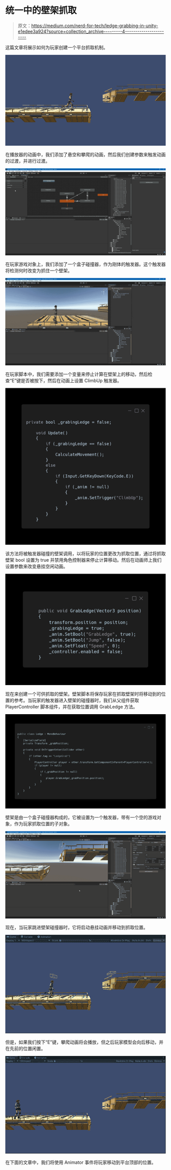# 统一中的壁架抓取

> 原文：<https://medium.com/nerd-for-tech/ledge-grabbing-in-unity-e1edee3a924?source=collection_archive---------4----------------------->

这篇文章将展示如何为玩家创建一个平台抓取机制。

![](img/5c9d5bc1a350d9401b93cfeab517c96e.png)

在播放器的动画中，我们添加了悬空和攀爬的动画，然后我们创建参数来触发动画的过渡，并进行过渡。

![](img/c65f879038b347122cb22fb7874bbea7.png)

在玩家游戏对象上，我们添加了一个盒子碰撞器，作为刚体的触发器。这个触发器将检测何时改变为抓住一个壁架。

![](img/b2913b5f5cbd7846440c06fa5ce5e63c.png)

在玩家脚本中，我们需要添加一个变量来停止计算在壁架上的移动，然后检查“E”键是否被按下，然后在动画上设置 ClimbUp 触发器。

![](img/f9406abb361a4119eeb3dab612b655c4.png)

该方法将被触发器碰撞的壁架调用，以将玩家的位置更改为抓取位置，通过将抓取壁架 bool 设置为 true 并禁用角色控制器来停止计算移动。然后在动画师上我们设置参数来改变悬挂空闲动画。

![](img/ad78779a1d84014254160c59abe98d84.png)

现在来创建一个可供抓取的壁架。壁架脚本将保存玩家在抓取壁架时将移动到的位置的参考。当玩家的触发器进入壁架的碰撞器时，我们从父组件获取 PlayerController 脚本组件，并在获取位置调用 GrabLedge 方法。

![](img/7eae9dda616251b3eb63fa8b41253a34.png)

壁架是由一个盒子碰撞器构成的，它被设置为一个触发器，带有一个空的游戏对象，作为玩家抓取位置的子对象。

![](img/840f5032dcea8a7c8ace5794c3feb730.png)

现在，当玩家跳进壁架碰撞器时，它将启动悬挂动画并移动到抓取位置。

![](img/6cf0121c06185157a08f12b5206204e3.png)

但是，如果我们按下“E”键，攀爬动画将会播放，但之后玩家模型会向后移动，并在先前的位置闲置。

![](img/477c6459073130f3296375c9493d58f7.png)

在下面的文章中，我们将使用 Animator 事件将玩家移动到平台顶部的位置。